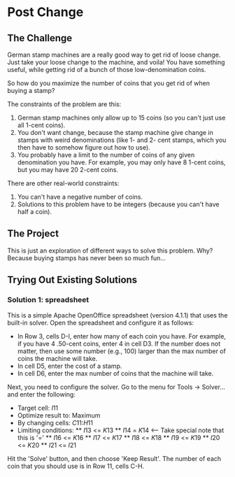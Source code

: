 # Post Change

## The Challenge

German stamp machines are a really good way to get rid of loose change. Just
take your loose change to the machine, and voila! You have something useful,
while getting rid of a bunch of those low-denomination coins.

So how do you maximize the number of coins that you get rid of when buying a
stamp?

The constraints of the problem are this:

1. German stamp machines only allow up to 15 coins (so you can't just use
all 1-cent coins).
2. You don't want change, because the stamp machine give change in stamps
with weird denominations (like 1- and 2- cent stamps, which you then have to
somehow figure out how to use).
3. You probably have a limit to the number of coins of any given denomination
you have. For example, you may only have 8 1-cent coins, but you may have 20
2-cent coins.

There are other real-world constraints:

1. You can't have a negative number of coins.
2. Solutions to this problem have to be integers (because you can't have half
a coin).

## The Project

This is just an exploration of different ways to solve this problem. Why?
Because buying stamps has never been so much fun...

## Trying Out Existing Solutions

### Solution 1: spreadsheet

This is a simple Apache OpenOffice spreadsheet (version 4.1.1) that uses the
built-in solver. Open the spreadsheet and configure it as follows:

* In Row 3, cells D-I, enter how many of each coin you have. For example, if
you have 4 .50-cent coins, enter 4 in cell D3. If the number does not matter,
then use some number (e.g., 100) larger than the max number of coins the
machine will take.
* In cell D5, enter the cost of a stamp.
* In cell D6, enter the max number of coins that the machine will take.

Next, you need to configure the solver. Go to the menu for Tools -> Solver...
and enter the following:

* Target cell: $I$11
* Optimize result to: Maximum
* By changing cells: $C$11:$H$11
* Limiting conditions:
** $I$13  <=  $K$13
** $I$14  =  $K$14  <-- Take special note that this is '='
** $I$16  <=  $K$16
** $I$17  <=  $K$17
** $I$18  <=  $K$18
** $I$19  <=  $K$19
** $I$20  <=  $K$20
** $I$21  <=  $I$21

Hit the 'Solve' button, and then choose 'Keep Result'. The number of each coin
that you should use is in Row 11, cells C-H.